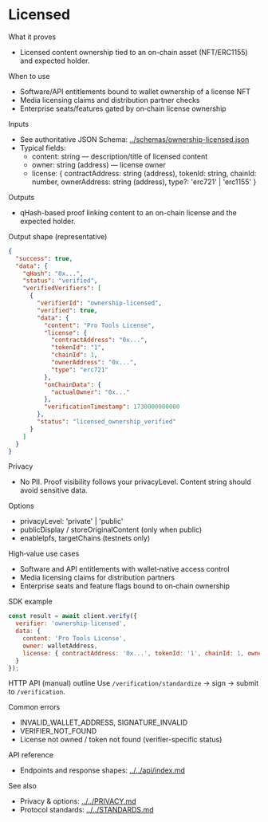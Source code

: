 # Licensed

What it proves
- Licensed content ownership tied to an on-chain asset (NFT/ERC1155) and expected holder.

When to use
- Software/API entitlements bound to wallet ownership of a license NFT
- Media licensing claims and distribution partner checks
- Enterprise seats/features gated by on‑chain license ownership

Inputs
- See authoritative JSON Schema: [../schemas/ownership-licensed.json](../schemas/ownership-licensed.json)
- Typical fields:
  - content: string — description/title of licensed content
  - owner: string (address) — license owner
  - license: {
      contractAddress: string (address),
      tokenId: string,
      chainId: number,
      ownerAddress: string (address),
      type?: 'erc721' | 'erc1155'
    }

Outputs
- qHash-based proof linking content to an on-chain license and the expected holder.

Output shape (representative)
```json
{
  "success": true,
  "data": {
    "qHash": "0x...",
    "status": "verified",
    "verifiedVerifiers": [
      {
        "verifierId": "ownership-licensed",
        "verified": true,
        "data": {
          "content": "Pro Tools License",
          "license": {
            "contractAddress": "0x...",
            "tokenId": "1",
            "chainId": 1,
            "ownerAddress": "0x...",
            "type": "erc721"
          },
          "onChainData": {
            "actualOwner": "0x..."
          },
          "verificationTimestamp": 1730000000000
        },
        "status": "licensed_ownership_verified"
      }
    ]
  }
}
```

Privacy
- No PII. Proof visibility follows your privacyLevel. Content string should avoid sensitive data.

Options
- privacyLevel: 'private' | 'public'
- publicDisplay / storeOriginalContent (only when public)
- enableIpfs, targetChains (testnets only)

High‑value use cases
- Software and API entitlements with wallet‑native access control
- Media licensing claims for distribution partners
- Enterprise seats and feature flags bound to on‑chain ownership

SDK example
```javascript
const result = await client.verify({
  verifier: 'ownership-licensed',
  data: {
    content: 'Pro Tools License',
    owner: walletAddress,
    license: { contractAddress: '0x...', tokenId: '1', chainId: 1, ownerAddress: walletAddress }
  }
});
```

HTTP API (manual) outline
Use `/verification/standardize` → sign → submit to `/verification`.

Common errors
- INVALID_WALLET_ADDRESS, SIGNATURE_INVALID
- VERIFIER_NOT_FOUND
- License not owned / token not found (verifier-specific status)

API reference
- Endpoints and response shapes: [../../api/index.md](../../api/index.md)

See also
- Privacy & options: [../../PRIVACY.md](../../PRIVACY.md)
- Protocol standards: [../../STANDARDS.md](../../STANDARDS.md)
